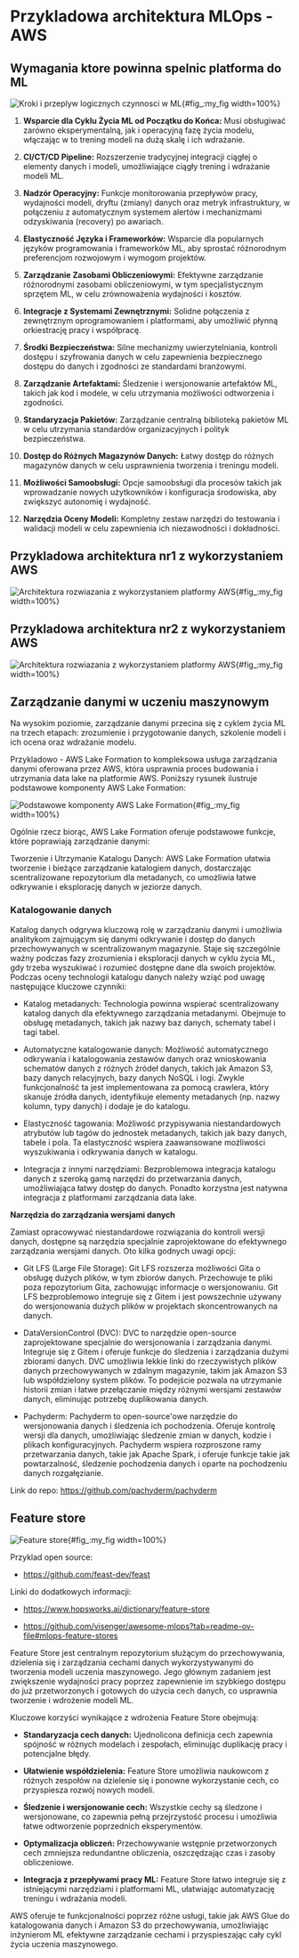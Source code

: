 # Przykladowa architektura MLOps - AWS

## Wymagania ktore powinna spelnic platforma do ML

![Kroki i przeplyw logicznych czynnosci w ML](source/figures/architecture_flow.png){#fig_:my_fig width=100%}

1. **Wsparcie dla Cyklu Życia ML od Początku do Końca:** Musi obsługiwać zarówno eksperymentalną, jak i operacyjną fazę życia modelu, włączając w to trening modeli na dużą skalę i ich wdrażanie.

2. **CI/CT/CD Pipeline:** Rozszerzenie tradycyjnej integracji ciągłej o elementy danych i modeli, umożliwiające ciągły trening i wdrażanie modeli ML.

3. **Nadzór Operacyjny:** Funkcje monitorowania przepływów pracy, wydajności modeli, dryftu (zmiany) danych oraz metryk infrastruktury, w połączeniu z automatycznym systemem alertów i mechanizmami odzyskiwania (recovery) po awariach.

4. **Elastyczność Języka i Frameworków:** Wsparcie dla popularnych języków programowania i frameworków ML, aby sprostać różnorodnym preferencjom rozwojowym i wymogom projektów.

5. **Zarządzanie Zasobami Obliczeniowymi:** Efektywne zarządzanie różnorodnymi zasobami obliczeniowymi, w tym specjalistycznym sprzętem ML, w celu zrównoważenia wydajności i kosztów.

6. **Integracje z Systemami Zewnętrznymi:** Solidne połączenia z zewnętrznym oprogramowaniem i platformami, aby umożliwić płynną orkiestrację pracy i współpracę.

7. **Środki Bezpieczeństwa:** Silne mechanizmy uwierzytelniania, kontroli dostępu i szyfrowania danych w celu zapewnienia bezpiecznego dostępu do danych i zgodności ze standardami branżowymi.

8. **Zarządzanie Artefaktami:** Śledzenie i wersjonowanie artefaktów ML, takich jak kod i modele, w celu utrzymania możliwości odtworzenia i zgodności.

9. **Standaryzacja Pakietów:** Zarządzanie centralną biblioteką pakietów ML w celu utrzymania standardów organizacyjnych i polityk bezpieczeństwa.

10. **Dostęp do Różnych Magazynów Danych:** Łatwy dostęp do różnych magazynów danych w celu usprawnienia tworzenia i treningu modeli.

11. **Możliwości Samoobsługi:** Opcje samoobsługi dla procesów takich jak wprowadzanie nowych użytkowników i konfiguracja środowiska, aby zwiększyć autonomię i wydajność.

12. **Narzędzia Oceny Modeli:** Kompletny zestaw narzędzi do testowania i walidacji modeli w celu zapewnienia ich niezawodności i dokładności.

## Przykladowa architektura nr1 z wykorzystaniem AWS

![Architektura rozwiazania z wykorzystaniem platformy AWS](source/figures/architektura_aws.png){#fig_:my_fig width=100%}

## Przykladowa architektura nr2 z wykorzystaniem AWS

![Architektura rozwiazania z wykorzystaniem platformy AWS](source/figures/aws_mlops_architecture_02.png){#fig_:my_fig width=100%}

## Zarządzanie danymi w uczeniu maszynowym

Na wysokim poziomie, zarządzanie danymi przecina się z cyklem życia ML na trzech etapach: zrozumienie i przygotowanie danych, szkolenie modeli i ich ocena oraz wdrażanie modelu.

Przykladowo - AWS Lake Formation to kompleksowa usługa zarządzania danymi oferowana przez AWS, która usprawnia proces budowania i utrzymania data lake na platformie AWS. Poniższy rysunek ilustruje podstawowe komponenty AWS Lake Formation:

![Podstawowe komponenty AWS Lake Formation](source/figures/AWS_LakeFormation.png){#fig_:my_fig width=100%}

Ogólnie rzecz biorąc, AWS Lake Formation oferuje podstawowe funkcje, które poprawiają zarządzanie danymi:

Tworzenie i Utrzymanie Katalogu Danych: AWS Lake Formation ułatwia tworzenie i bieżące zarządzanie katalogiem danych, dostarczając scentralizowane repozytorium dla metadanych, co umożliwia łatwe odkrywanie i eksplorację danych w jeziorze danych.

### Katalogowanie danych

Katalog danych odgrywa kluczową rolę w zarządzaniu danymi i umożliwia analitykom zajmującym się danymi odkrywanie i dostęp do danych przechowywanych w scentralizowanym magazynie. Staje się szczególnie ważny podczas fazy zrozumienia i eksploracji danych w cyklu życia ML, gdy trzeba wyszukiwać i rozumieć dostępne dane dla swoich projektów. Podczas oceny technologii katalogu danych należy wziąć pod uwagę następujące kluczowe czynniki:

- Katalog metadanych: Technologia powinna wspierać scentralizowany katalog danych dla efektywnego zarządzania metadanymi. Obejmuje to obsługę metadanych, takich jak nazwy baz danych, schematy tabel i tagi tabel.

- Automatyczne katalogowanie danych: Możliwość automatycznego odkrywania i katalogowania zestawów danych oraz wnioskowania schematów danych z różnych źródeł danych, takich jak Amazon S3, bazy danych relacyjnych, bazy danych NoSQL i logi. Zwykle funkcjonalność ta jest implementowana za pomocą crawlera, który skanuje źródła danych, identyfikuje elementy metadanych (np. nazwy kolumn, typy danych) i dodaje je do katalogu.

- Elastyczność tagowania: Możliwość przypisywania niestandardowych atrybutów lub tagów do jednostek metadanych, takich jak bazy danych, tabele i pola. Ta elastyczność wspiera zaawansowane możliwości wyszukiwania i odkrywania danych w katalogu.

- Integracja z innymi narzędziami: Bezproblemowa integracja katalogu danych z szeroką gamą narzędzi do przetwarzania danych, umożliwiająca łatwy dostęp do danych. Ponadto korzystna jest natywna integracja z platformami zarządzania data lake.

**Narzędzia do zarządzania wersjami danych**

Zamiast opracowywać niestandardowe rozwiązania do kontroli wersji danych, dostępne są narzędzia specjalnie zaprojektowane do efektywnego zarządzania wersjami danych. Oto kilka godnych uwagi opcji:

- Git LFS (Large File Storage): Git LFS rozszerza możliwości Gita o obsługę dużych plików, w tym zbiorów danych. Przechowuje te pliki poza repozytorium Gita, zachowując informacje o wersjonowaniu. Git LFS bezproblemowo integruje się z Gitem i jest powszechnie używany do wersjonowania dużych plików w projektach skoncentrowanych na danych.

- DataVersionControl (DVC): DVC to narzędzie open-source zaprojektowane specjalnie do wersjonowania i zarządzania danymi. Integruje się z Gitem i oferuje funkcje do śledzenia i zarządzania dużymi zbiorami danych. DVC umożliwia lekkie linki do rzeczywistych plików danych przechowywanych w zdalnym magazynie, takim jak Amazon S3 lub współdzielony system plików. To podejście pozwala na utrzymanie historii zmian i łatwe przełączanie między różnymi wersjami zestawów danych, eliminując potrzebę duplikowania danych.

- Pachyderm: Pachyderm to open-source'owe narzędzie do wersjonowania danych i śledzenia ich pochodzenia. Oferuje kontrolę wersji dla danych, umożliwiając śledzenie zmian w danych, kodzie i plikach konfiguracyjnych. Pachyderm wspiera rozproszone ramy przetwarzania danych, takie jak Apache Spark, i oferuje funkcje takie jak powtarzalność, śledzenie pochodzenia danych i oparte na pochodzeniu danych rozgałęzianie.

Link do repo: https://github.com/pachyderm/pachyderm

## Feature store

![Feature store](source/figures/feature_store.png){#fig_:my_fig width=100%}

Przyklad open source:

- https://github.com/feast-dev/feast

Linki do dodatkowych informacji:

- https://www.hopsworks.ai/dictionary/feature-store

- https://github.com/visenger/awesome-mlops?tab=readme-ov-file#mlops-feature-stores

Feature Store jest centralnym repozytorium służącym do przechowywania, dzielenia się i zarządzania cechami danych wykorzystywanymi do tworzenia modeli uczenia maszynowego. Jego głównym zadaniem jest zwiększenie wydajności pracy poprzez zapewnienie im szybkiego dostępu do już przetworzonych i gotowych do użycia cech danych, co usprawnia tworzenie i wdrożenie modeli ML.

Kluczowe korzyści wynikające z wdrożenia Feature Store obejmują:

- **Standaryzacja cech danych:** Ujednolicona definicja cech zapewnia spójność w różnych modelach i zespołach, eliminując duplikację pracy i potencjalne błędy.

- **Ułatwienie współdzielenia:** Feature Store umożliwia naukowcom z różnych zespołów na dzielenie się i ponowne wykorzystanie cech, co przyspiesza rozwój nowych modeli.

- **Śledzenie i wersjonowanie cech:** Wszystkie cechy są śledzone i wersjonowane, co zapewnia pełną przejrzystość procesu i umożliwia łatwe odtworzenie poprzednich eksperymentów.

- **Optymalizacja obliczeń:** Przechowywanie wstępnie przetworzonych cech zmniejsza redundantne obliczenia, oszczędzając czas i zasoby obliczeniowe.

- **Integracja z przepływami pracy ML:** Feature Store łatwo integruje się z istniejącymi narzędziami i platformami ML, ułatwiając automatyzację treningu i wdrażania modeli.

AWS oferuje te funkcjonalności poprzez różne usługi, takie jak AWS Glue do katalogowania danych i Amazon S3 do przechowywania, umożliwiając inżynierom ML efektywne zarządzanie cechami i przyspieszając cały cykl życia uczenia maszynowego.

